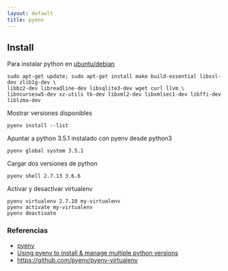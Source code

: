 ```yaml
---
layout: default
title: pyenv
---
```


## Install

Para instalar python en [ubuntu/debian](https://github.com/pyenv/pyenv/wiki#suggested-build-environment)

    sudo apt-get update; sudo apt-get install make build-essential libssl-dev zlib1g-dev \
    libbz2-dev libreadline-dev libsqlite3-dev wget curl llvm \
    libncursesw5-dev xz-utils tk-dev libxml2-dev libxmlsec1-dev libffi-dev liblzma-dev

Mostrar versiones disponibles

    pyenv install --list

Apuntar a python 3.5.1 instalado con pyenv desde python3

    pyenv global system 3.5.1

Cargar dos versiones de python

    pyenv shell 2.7.13 3.6.6

Activar y desactivar virtualenv

    pyenv virtualenv 2.7.10 my-virtualenv
    pyenv activate my-virtualenv
    pyenv deactivate

### Referencias

* [pyenv](https://github.com/yyuu/pyenv)
* [Using pyenv to install & manage multiple python versions](https://anil.io/blog/python/pyenv/using-pyenv-to-install-multiple-python-versions-tox/)
* https://github.com/pyenv/pyenv-virtualenv

